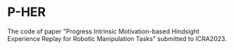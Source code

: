 # P-HER
The code of paper "Progress Intrinsic Motivation-based Hindsight Experience Replay for Robotic Manipulation Tasks" submitted to ICRA2023.
